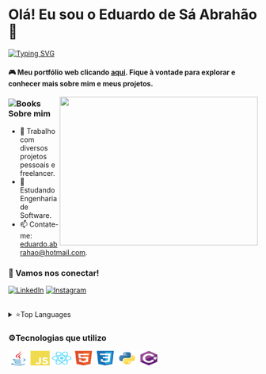 # Olá! Eu sou o Eduardo de Sá Abrahão 👋

[![Typing SVG](https://readme-typing-svg.demolab.com?font=Fira+Code&weight=600&size=19&pause=1000&color=FFFFFF&vCenter=true&width=600&height=22&lines=%F0%9F%92%BB+Sou+Desenvolvedor+FullStack;%F0%9F%92%96+Estudante+de+Engenharia+de+Software;%F0%9F%A7%91%F0%9F%8F%BD%E2%80%8D%F0%9F%92%BB+Freelancer+e+Trabalhos+Pessoais;%F0%9F%91%80+Conhe%C3%A7a+meus+projetos)](https://git.io/typing-svg)

#### 🎮 Meu portfólio web clicando [aqui](https://abrahao02.github.io/PortifolioWeb/). Fique à vontade para explorar e conhecer mais sobre mim e meus projetos.

<img align="right" alt="" height="300px" width="400" src="https://images.hdqwalls.com/download/gamer-zone-4k-9u-2560x1440.jpg">

### <img src="https://raw.githubusercontent.com/Tarikul-Islam-Anik/Animated-Fluent-Emojis/master/Emojis/Objects/Books.png" alt="Books" width="30" height="30" /> Sobre mim
- 🔭 Trabalho com diversos projetos pessoais e freelancer.
- 🌱 Estudando Engenharia de Software.
- 📫 Contate-me: eduardo.abrahao@hotmail.com.

### 🎉 Vamos nos conectar!
[![LinkedIn](https://img.shields.io/badge/LinkedIn-0077B5?style=for-the-badge&logo=linkedin&logoColor=white)](https://www.linkedin.com/in/eduardo-abrah%C3%A3o-160957238/)
[![Instagram](https://img.shields.io/badge/-Instagram-%23E4405F?style=for-the-badge&logo=instagram&logoColor=white)](https://www.instagram.com/eduardo_abrahao/)



<br>

<details>
  <summary>⭐Top Languages </summary>
  <p>
    <img src="https://github-readme-stats-git-masterrstaa-rickstaa.vercel.app/api/top-langs/?username=Abrahao02&layout=compact&bg_color=000&border_color=30A3DC&title_color=E94D5F&text_color=FFF" alt="Top Langs">
  </p>
</details>

### ⚙Tecnologias que utilizo
<div style="display: inline_block">
  <img align="center" alt="Edu-C#" height="30" width="40" src="https://raw.githubusercontent.com/devicons/devicon/master/icons/java/java-original.svg">
  <img align="center" alt="Edu-Js" height="30" width="40" src="https://raw.githubusercontent.com/devicons/devicon/master/icons/javascript/javascript-plain.svg">
  <img align="center" alt="Edu-React" height="30" width="40" src="https://raw.githubusercontent.com/devicons/devicon/master/icons/react/react-original.svg">
  <img align="center" alt="Edu-HTML" height="30" width="40" src="https://raw.githubusercontent.com/devicons/devicon/master/icons/html5/html5-original.svg">
  <img align="center" alt="Edu-CSS" height="30" width="40" src="https://raw.githubusercontent.com/devicons/devicon/master/icons/css3/css3-original.svg">
  <img align="center" alt="Edu-Python" height="30" width="40" src="https://raw.githubusercontent.com/devicons/devicon/master/icons/python/python-original.svg">
  <img align="center" alt="Edu-C#" height="30" width="40" src="https://raw.githubusercontent.com/devicons/devicon/master/icons/csharp/csharp-original.svg">
  
</div>

